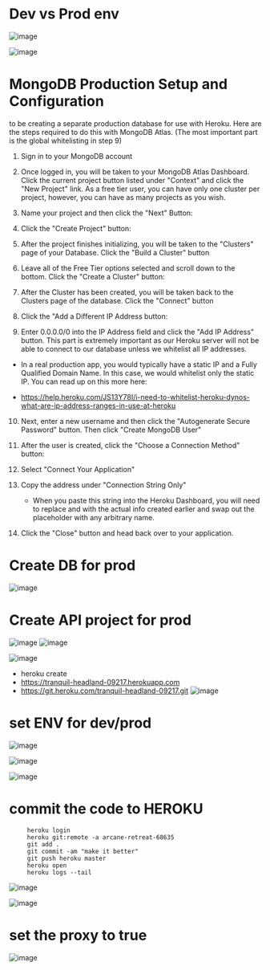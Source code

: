 # Dev vs Prod env
![image](https://user-images.githubusercontent.com/75510135/128899868-a355b461-ef04-4c6d-812e-d7d4da6fd184.png)

![image](https://user-images.githubusercontent.com/75510135/128900201-4a5b5a09-cb5f-42e5-a767-b8461283a805.png)

# MongoDB  Production Setup and Configuration

to be creating a separate production database for use with Heroku. Here are the steps required to do this with MongoDB Atlas. (The most important part is the global whitelisting in step 9)

1. Sign in to your MongoDB account

2. Once logged in, you will be taken to your MongoDB Atlas Dashboard. Click the current project button listed under "Context" and click the "New Project" link. As a free tier user, you can have only one cluster per project, however, you can have as many projects as you wish.

3. Name your project and then click the "Next" Button:

4. Click the "Create Project" button:

5. After the project finishes initializing, you will be taken to the "Clusters" page of your Database. Click the "Build a Cluster" button

6. Leave all of the Free Tier options selected and scroll down to the bottom. Click the "Create a Cluster" button:

7. After the Cluster has been created, you will be taken back to the Clusters page of the database. Click the "Connect" button


8. Click the "Add a Different IP Address button:


9. Enter 0.0.0.0/0 into the IP Address field and click the "Add IP Address" button. This part is extremely important as our Heroku server will not be able to connect to our database unless we whitelist all IP addresses.

 - In a real production app, you would typically have a static IP and a Fully Qualified Domain Name. In this case, we would whitelist only the static IP. You can read up on this more here:

 - https://help.heroku.com/JS13Y78I/i-need-to-whitelist-heroku-dynos-what-are-ip-address-ranges-in-use-at-heroku


10. Next, enter a new username and then click the "Autogenerate Secure Password" button. Then click "Create MongoDB User"


11. After the user is created, click the "Choose a Connection Method" button:


12. Select "Connect Your Application"


13. Copy the address under "Connection String Only"

    - When you paste this string into the Heroku Dashboard, you will need to replace <username> and <password> with the actual info created earlier and swap out the <dbname> placeholder with any arbitrary name.

14. Click the "Close" button and head back over to your application.
  

  
# Create DB for prod
![image](https://user-images.githubusercontent.com/75510135/128974922-12c12605-5c82-4929-82bc-712fd1cdde07.png)

# Create API project for prod
![image](https://user-images.githubusercontent.com/75510135/128974970-7f130c2b-b2c3-444d-bdc5-7bc8e7faf89c.png)
![image](https://user-images.githubusercontent.com/75510135/128975140-8496955f-43d9-40e2-9f5a-8e1da676b592.png)

 ![image](https://user-images.githubusercontent.com/75510135/128975422-a0adbac3-6e27-420f-a03d-d537819b3764.png)

 - heroku create
-  https://tranquil-headland-09217.herokuapp.com
-  https://git.heroku.com/tranquil-headland-09217.git
![image](https://user-images.githubusercontent.com/75510135/128975713-558d9869-80ec-4dbb-97ff-19f59cad27e7.png)

# set ENV for dev/prod
 ![image](https://user-images.githubusercontent.com/75510135/128982109-8eab98be-980c-40d3-88b8-077774cb880c.png)

 ![image](https://user-images.githubusercontent.com/75510135/128982149-fa627e17-7f9b-4436-bc0c-c04a33a34ee7.png)

 ![image](https://user-images.githubusercontent.com/75510135/128986143-67ed3155-70e8-4020-b26b-79e01cbbdf97.png)

 # commit the code to HEROKU
         heroku login
         heroku git:remote -a arcane-retreat-68635
         git add .
         git commit -am "make it better"
         git push heroku master
         heroku open
         heroku logs --tail
 ![image](https://user-images.githubusercontent.com/75510135/128993443-e12b744e-de4e-432e-b2a0-8c4cc5ba20dd.png)


 
![image](https://user-images.githubusercontent.com/75510135/128975713-558d9869-80ec-4dbb-97ff-19f59cad27e7.png)
 # set the proxy to true
![image](https://user-images.githubusercontent.com/75510135/129001070-b3d4e1c6-5333-4395-9d0c-7c75d0bfd633.png)
